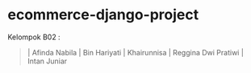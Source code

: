# ecommerce-django-project

Kelompok B02 :
> | Afinda Nabila 
> | Bin Hariyati
> | Khairunnisa
> | Reggina Dwi Pratiwi
> | Intan Juniar
